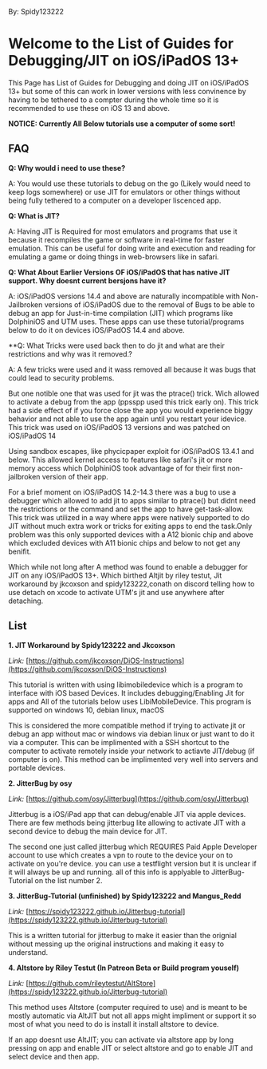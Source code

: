 By: Spidy123222
# Welcome to the List of Guides for Debugging/JIT on iOS/iPadOS 13+
This Page has List of Guides for Debugging and doing JIT on iOS/iPadOS 13+ but some of this can work in lower versions with less convinence by having to be tethered to a compter during the whole time so it is recommended to use these on iOS 13 and above.

**NOTICE: Currently All Below tutorials use a computer of some sort!**

## FAQ

**Q: Why would i need to use these?**

A: You would use these tutorials to debug on the go (Likely would need to keep logs somewhere) or use JIT for emulators or other things without being fully tethered to a computer on a developer liscenced app.

**Q: What is JIT?**

A: Having JIT is Required for most emulators and programs that use it because it recompiles the game or software in real-time for faster emulation. This can be useful for doing write and execution and reading for emulating a game or doing things in web-browsers like in safari.

**Q: What About Earlier Versions OF iOS/iPadOS that has native JIT support. Why doesnt current bersjons have it?**

A: iOS/iPadOS versions 14.4 and above are naturally incompatible with Non-Jailbroken versions of iOS/iPadOS due to the removal of Bugs to be able to debug an app for Just-in-time compilation (JIT) which programs like DolphiniOS and UTM uses. These apps can use these tutorial/programs below to do it on devices iOS/iPadOS 14.4 and above.

**Q: What Tricks were used back then to do jit and what are their restrictions and why was it removed.?

A: A few tricks were used and it wass removed all because it was bugs that could lead to security problems.

But one notible one that was used for jit was the ptrace() trick. Wich allowed to activate a debug from the app (ppsspp used this trick early on). This trick had a side effect of if you force close the app you would experience biggy behavior and not able to use the app again until you restart your idevice. This trick was used on iOS/iPadOS 13 versions and was patched on iOS/iPadOS 14

Using sandbox escapes, like phycicpaper exploit for iOS/iPadOS 13.4.1 and below. This allowed kernel access to features like safari's jit or more memory access which DolphiniOS took advantage of for their first non-jailbroken version of their app.

For a brief moment on iOS/iPadOS 14.2-14.3 there was a bug to use a debugger which allowed to add jit to apps similar to ptrace() but didnt need the restrictions or the command and set the app to have get-task-allow. This trick was utilized in a way where apps were natively supported to do JIT without much extra work or tricks for exiting apps to end the task.Only problem was this only supported devices with a A12 bionic chip and above which excluded devices with A11 bionic chips and below to not get any benifit.

Which while not long after A method was found to enable a debugger for JIT on any iOS/iPadOS 13+. Which birthed Altjit by riley testut, Jit workaround by jkcoxson and spidy123222,conath on discord telling how to use detach on xcode to activate UTM's jit and use anywhere after detaching.



## List

**1. JIT Workaround by Spidy123222 and Jkcoxson**

_Link:_ [https://github.com/jkcoxson/DiOS-Instructions](https://github.com/jkcoxson/DiOS-Instructions)

This tutorial is written with using libimobiledevice which is a program to interface with iOS based Devices. It includes debugging/Enabling Jit for apps and All of the tutorials below uses LibiMobileDevice. This program is supported on windows 10, debian linux, macOS 

This is considered the more compatible method if trying to activate jit or debug an app without mac or windows via debian linux or just want to do it via a computer. This can be implimented with a SSH shortcut to the computer to activate remotely inside your network to actiavte JIT/debug (if computer is on). This method can be implimented very well into servers and portable devices.


**2. JitterBug by osy**

_Link:_ [https://github.com/osy/Jitterbug](https://github.com/osy/Jitterbug)

Jitterbug is a iOS/iPad app that can debug/enable JIT via apple devices. There are few methods being jitterbug lite allowing to activate JIT with a second device to debug the main device for JIT. 

The second one just called jitterbug which REQUIRES Paid Apple Developer account to use which creates a vpn to route to the device your on to activate on you're device. you can use a testflight version but it is unclear if it will always be up and running. all of this info is applyable to JitterBug-Tutorial on the list number 2.


**3. JitterBug-Tutorial (unfinished) by Spidy123222 and Mangus_Redd**

_Link:_ [https://spidy123222.github.io/Jitterbug-tutorial](https://spidy123222.github.io/Jitterbug-tutorial)

This is a written tutorial for jitterbug to make it easier than the orignial without messing up the original instructions and making it easy to understand.


**4. Altstore by Riley Testut (In Patreon Beta or Build program youself)**

_Link:_ [https://github.com/rileytestut/AltStore](https://spidy123222.github.io/Jitterbug-tutorial)

This method uses Altstore (computer required to use) and is meant to be mostly automatic via AltJIT but not all apps might impliment or support it so most of what you need to do is install it install altstore to device.

If an app doesnt use AltJIT; you can activate via altstore app by long pressing on app and enable JIT or select altstore and go to enable JIT and select device and then app.
